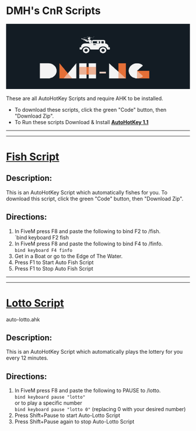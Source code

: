 # DMH's CnR Scripts
![DMH](https://github.com/2zla/CnR-Fish-Script/blob/main/DMH-small.png?raw=true "DMH")

These are all AutoHotKey Scripts and require AHK to be installed.
 * To download these scripts, click the green "Code" button, then "Download Zip".
 * To Run these scripts Download & Install [**AutoHotKey 1.1**](https://www.autohotkey.com/download/ahk-install.exe)

***
***

# [Fish Script](/fish-script.ahk)
## Description:
This is an AutoHotKey Script which automatically fishes for you. To download this script, click the green "Code" button, then "Download Zip".

## Directions:
1. In FiveM press F8 and paste the following to bind F2 to /fish.  
   `bind keyboard F2 fish
2. In FiveM press F8 and paste the following to bind F4 to /finfo.  
   `bind keyboard F4 finfo`
3. Get in a Boat or go to the Edge of The Water.
4. Press F1 to Start Auto Fish Script
5. Press F1 to Stop Auto Fish Script


***
***

# [Lotto Script](/auto-lotto.ahk)
auto-lotto.ahk
## Description:
This is an AutoHotKey Script which automatically plays the lottery for you every 12 minutes.

## Directions:
1. In FiveM press F8 and paste the following to PAUSE to /lotto.  
   `bind keyboard pause "lotto"`  
   or to play a specific number  
   `bind keyboard pause "lotto 0"` (replacing 0 with your desired number)  
2. Press Shift+Pause to start Auto-Lotto Script
3. Press Shift+Pause again to stop Auto-Lotto Script





